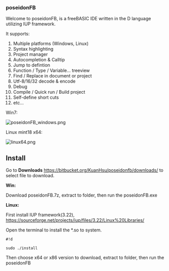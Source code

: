 ### poseidonFB ###

Welcome to poseidonFB, is a freeBASIC IDE written in the D language utilizing IUP framework.

It supports:

1. Multiple platforms (Windows, Linux)
2. Syntax highlighting
3. Project manager
4. Autocompletion & Calltip
5. Jump to defintion
5. Function / Type / Variable... treeview
7. Find / Replace in document or project
8. Utf-8/16/32 decode & encode
9. Debug
10. Compile / Quick run / Build project
11. Self-define short cuts
12. etc...

Win7:

![poseidonFB_windows.png](https://bitbucket.org/repo/j5rjj4/images/501719893-poseidonFB_windows.png)

Linux mint18 x64:

![linux64.png](https://bitbucket.org/repo/j5rjj4/images/559348986-linux64.png)

## Install ##
Go to **Downloads** https://bitbucket.org/KuanHsu/poseidonfb/downloads/ to select file to download.

**Win:**

Download poseidonFB.7z, extract to folder, then run the poseidonFB.exe

**Linux:**

First install IUP framework(3.22), https://sourceforge.net/projects/iup/files/3.22/Linux%20Libraries/

Open the terminal to install the *.so to system.

```
#!d

sudo ./install

```

Then choose x64 or x86 version to download, extract to folder, then run the poseidonFB